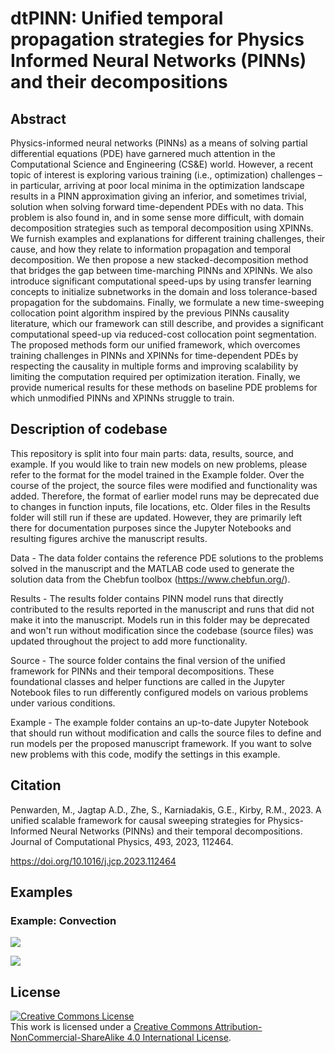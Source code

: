# dtPINN: Unified temporal propagation strategies for Physics Informed Neural Networks (PINNs) and their decompositions

## Abstract

Physics-informed neural networks (PINNs) as a means of solving partial differential equations (PDE) have garnered much attention in the Computational Science and Engineering (CS&E) world. However, a recent topic of interest is exploring various training (i.e., optimization) challenges – in particular, arriving at poor local minima in the optimization landscape results in a PINN approximation giving an inferior, and sometimes trivial, solution when solving forward time-dependent PDEs with no data. This problem is also found in, and in some sense more difficult, with domain decomposition strategies such as temporal decomposition using XPINNs. We furnish examples and explanations for different training challenges, their cause, and how they relate to information propagation and temporal decomposition. We then propose a new stacked-decomposition method that bridges the gap between time-marching PINNs and XPINNs. We also introduce significant computational speed-ups by using  transfer learning concepts to initialize subnetworks in the domain and loss tolerance-based propagation for the subdomains. Finally, we formulate a new time-sweeping collocation point algorithm inspired by the previous PINNs causality literature, which our framework can still describe, and provides a significant computational speed-up via reduced-cost collocation point segmentation. The proposed methods form our unified framework, which overcomes training challenges in PINNs and XPINNs for time-dependent PDEs by respecting the causality in multiple forms and improving scalability by limiting the computation required per optimization iteration. Finally, we provide numerical results for these methods on baseline PDE problems for which unmodified PINNs and XPINNs struggle to train.

## Description of codebase
This repository is split into four main parts: data, results, source, and example. If you would like to train new models on new problems, please refer to the format for the model trained in the Example folder. Over the course of the project, the source files were modified and functionality was added. Therefore, the format of earlier model runs may be deprecated due to changes in function inputs, file locations, etc. Older files in the Results folder will still run if these are updated. However, they are primarily left there for documentation purposes since the Jupyter Notebooks and resulting figures archive the manuscript results.

Data - The data folder contains the reference PDE solutions to the problems solved in the manuscript and the MATLAB code used to generate the solution data from the Chebfun toolbox (https://www.chebfun.org/).

Results - The results folder contains PINN model runs that directly contributed to the results reported in the manuscript and runs that did not make it into the manuscript. Models run in this folder may be deprecated and won't run without modification since the codebase (source files) was updated throughout the project to add more functionality.  

Source - The source folder contains the final version of the unified framework for PINNs and their temporal decompositions. These foundational classes and helper functions are called in the Jupyter Notebook files to run differently configured models on various problems under various conditions. 

Example - The example folder contains an up-to-date Jupyter Notebook that should run without modification and calls the source files to define and run models per the proposed manuscript framework. If you want to solve new problems with this code, modify the settings in this example.

## Citation

Penwarden, M., Jagtap A.D., Zhe, S., Karniadakis, G.E., Kirby, R.M., 2023. A unified scalable framework for causal sweeping strategies for Physics-Informed Neural Networks (PINNs) and their temporal decompositions. Journal of Computational Physics, 493, 2023, 112464.

https://doi.org/10.1016/j.jcp.2023.112464

## Examples

### Example: Convection

![](https://github.com/mpenwarden/dtPINN/blob/main/example/figures/convection_example_1.gif)

![](https://github.com/mpenwarden/dtPINN/blob/main/example/figures/convection_example_2.gif)

## License

<a rel="license" href="http://creativecommons.org/licenses/by-nc-sa/4.0/"><img alt="Creative Commons License" style="border-width:0" src="https://i.creativecommons.org/l/by-nc-sa/4.0/88x31.png" /></a><br />This work is licensed under a <a rel="license" href="http://creativecommons.org/licenses/by-nc-sa/4.0/">Creative Commons Attribution-NonCommercial-ShareAlike 4.0 International License</a>.
